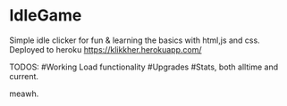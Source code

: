 # IdleGame

Simple idle clicker for fun & learning the basics with html,js and css.
Deployed to heroku https://klikkher.herokuapp.com/

TODOS:
#Working Load functionality
#Upgrades
#Stats, both alltime and current.

meawh.
